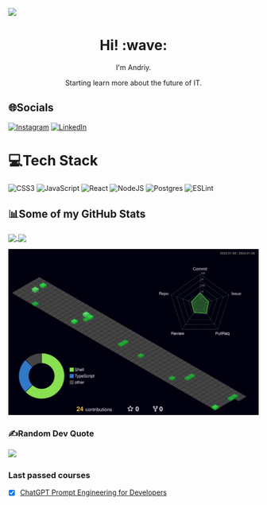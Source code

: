[![](https://visitcount.itsvg.in/api?id=MrAndriy&label=Profile%20Views&color=12&icon=2&pretty=true)](https://visitcount.itsvg.in)
<h1 align='center'> Hi! :wave:</h1>
<p align='center'>I'm Andriy.</p>
<p align='center'>Starting learn more about the future of IT.</p>

## 🌐Socials 
[![Instagram](https://img.shields.io/badge/Instagram-%23E4405F.svg?logo=Instagram&logoColor=white)](https://instagram.com/mr__andriy)
[![LinkedIn](https://img.shields.io/badge/LinkedIn-%230077B5.svg?logo=linkedin&logoColor=white)](https://linkedin.com/in/mriy-andriy-67b8631bb)

# 💻Tech Stack
![CSS3](https://img.shields.io/badge/css3-%231572B6.svg?style=flat&logo=css3&logoColor=white) 
![JavaScript](https://img.shields.io/badge/javascript-%23323330.svg?style=flat&logo=javascript&logoColor=%23F7DF1E)
![React](https://img.shields.io/badge/react-%2320232a.svg?style=flat&logo=react&logoColor=%2361DAFB)
![NodeJS](https://img.shields.io/badge/node.js-6DA55F?style=flat&logo=node.js&logoColor=white)
![Postgres](https://img.shields.io/badge/postgres-%23316192.svg?style=flat&logo=postgresql&logoColor=white)
![ESLint](https://img.shields.io/badge/ESLint-4B3263?style=flat&logo=eslint&logoColor=white)

## 📊Some of my GitHub Stats

<a href="https://github.com/mrandriy">
  <img  width='50%' align="center" src="https://github-readme-stats.vercel.app/api?username=mrandriy&show_icons=true&theme=dark" />
</a>
  

<a href="https://github.com/mrandriy">
  <img width='50%' align="center" src="https://github-readme-stats.vercel.app/api/top-langs/?username=mrandriy&layout=compact&theme=dark" />
</a>



![](./profile-3d-contrib/profile-night-green.svg)



### ✍️Random Dev Quote

![](https://quotes-github-readme.vercel.app/api?type=horizontal&theme=tokyonight)

### Last passed courses
- [x] [ChatGPT Prompt Engineering for Developers](https://www.deeplearning.ai/short-courses/chatgpt-prompt-engineering-for-developers/)
